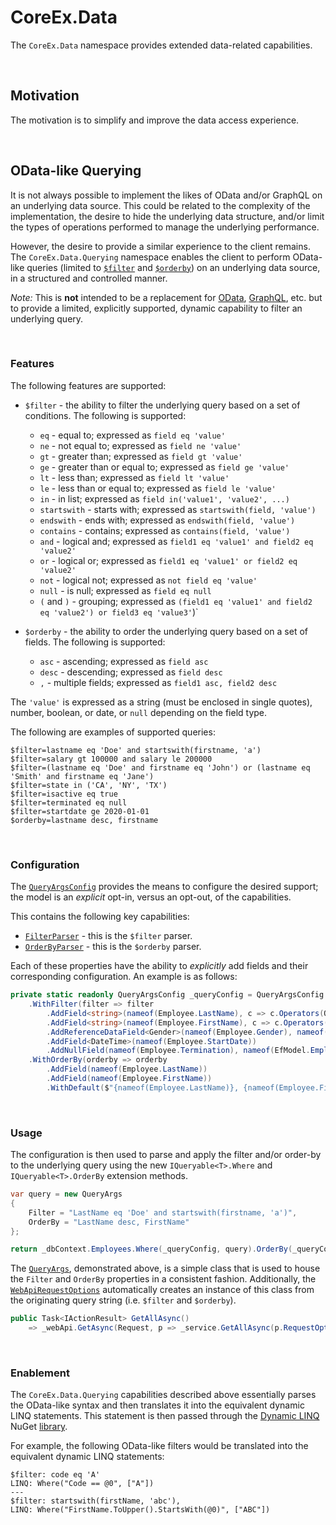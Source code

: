 # CoreEx.Data

The `CoreEx.Data` namespace provides extended data-related capabilities. 

<br/>

## Motivation

The motivation is to simplify and improve the data access experience.

<br/>

## OData-like Querying

It is not always possible to implement the likes of OData and/or GraphQL on an underlying data source. This could be related to the complexity of the implementation, the desire to hide the underlying data structure, and/or limit the types of operations performed to manage the underlying performance.

However, the desire to provide a similar experience to the client remains. The `CoreEx.Data.Querying` namespace enables the client to perform OData-like queries (limited to [`$filter`](https://docs.oasis-open.org/odata/odata/v4.01/cs01/part2-url-conventions/odata-v4.01-cs01-part2-url-conventions.html#sec_SystemQueryOptionfilter) and [`$orderby`](https://docs.oasis-open.org/odata/odata/v4.01/cs01/part2-url-conventions/odata-v4.01-cs01-part2-url-conventions.html#_Toc505773299)) on an underlying data source, in a structured and controlled manner.

_Note:_ This is **not** intended to be a replacement for [OData](https://learn.microsoft.com/en-us/odata/webapi-8/overview), [GraphQL](https://github.com/graphql-dotnet/graphql-dotnet), etc. but to provide a limited, explicitly supported, dynamic capability to filter an underlying query.

<br/>

### Features

The following features are supported:

- `$filter` - the ability to filter the underlying query based on a set of conditions. The following is supported:
  - `eq` - equal to; expressed as `field eq 'value'`
  - `ne` - not equal to; expressed as `field ne 'value'`
  - `gt` - greater than; expressed as `field gt 'value'`
  - `ge` - greater than or equal to; expressed as `field ge 'value'`
  - `lt` - less than; expressed as `field lt 'value'`
  - `le` - less than or equal to; expressed as `field le 'value'`
  - `in` - in list; expressed as `field in('value1', 'value2', ...)`
  - `startswith` - starts with; expressed as `startswith(field, 'value')`
  - `endswith` - ends with; expressed as `endswith(field, 'value')`
  - `contains` - contains; expressed as `contains(field, 'value')`
  - `and` - logical and; expressed as `field1 eq 'value1' and field2 eq 'value2'`
  - `or` - logical or; expressed as `field1 eq 'value1' or field2 eq 'value2'`
  - `not` - logical not; expressed as `not field eq 'value'`
  - `null` - is null; expressed as `field eq null`
  - `(` and `)` - grouping; expressed as `(field1 eq 'value1' and field2 eq 'value2') or field3 eq 'value3'`)`

- `$orderby` - the ability to order the underlying query based on a set of fields. The following is supported:
  - `asc` - ascending; expressed as `field asc`
  - `desc` - descending; expressed as `field desc`
  - `,` - multiple fields; expressed as `field1 asc, field2 desc`

The `'value'` is expressed as a string (must be enclosed in single quotes), number, boolean, or date, or `null` depending on the field type.

The following are examples of supported queries:

```
$filter=lastname eq 'Doe' and startswith(firstname, 'a')
$filter=salary gt 100000 and salary le 200000
$filter=(lastname eq 'Doe' and firstname eq 'John') or (lastname eq 'Smith' and firstname eq 'Jane')
$filter=state in ('CA', 'NY', 'TX')
$filter=isactive eq true
$filter=terminated eq null
$filter=startdate ge 2020-01-01
$orderby=lastname desc, firstname
```

<br/>

### Configuration

The [`QueryArgsConfig`](./Querying/QueryArgsConfig.cs) provides the means to configure the desired support; the model is an _explicit_ opt-in, versus an opt-out, of the capabilities.

This contains the following key capabilities:

- [`FilterParser`](./Querying/QueryFilterParser.cs) - this is the `$filter` parser.
- [`OrderByParser`](./Querying/QueryOrderByParser.cs) - this is the `$orderby` parser.

Each of these properties have the ability to _explicitly_ add fields and their corresponding configuration. An example is as follows:

``` csharp
private static readonly QueryArgsConfig _queryConfig = QueryArgsConfig.Create()
    .WithFilter(filter => filter
        .AddField<string>(nameof(Employee.LastName), c => c.Operators(QueryFilterTokenKind.AllStringOperators).UseUpperCase())
        .AddField<string>(nameof(Employee.FirstName), c => c.Operators(QueryFilterTokenKind.AllStringOperators).UseUpperCase())
        .AddReferenceDataField<Gender>(nameof(Employee.Gender), nameof(EfModel.Employee.GenderCode))
        .AddField<DateTime>(nameof(Employee.StartDate))
        .AddNullField(nameof(Employee.Termination), nameof(EfModel.Employee.TerminationDate), c => c.Default(new QueryStatement($"{nameof(EfModel.Employee.TerminationDate)} == null"))))
    .WithOrderBy(orderby => orderby
        .AddField(nameof(Employee.LastName))
        .AddField(nameof(Employee.FirstName))
        .WithDefault($"{nameof(Employee.LastName)}, {nameof(Employee.FirstName)}"));
```

<br/>

### Usage

The configuration is then used to parse and apply the filter and/or order-by to the underlying query using the new `IQueryable<T>.Where` and `IQueryable<T>.OrderBy` extension methods.

``` csharp
var query = new QueryArgs
{
	Filter = "LastName eq 'Doe' and startswith(firstname, 'a')",
	OrderBy = "LastName desc, FirstName"
};

return _dbContext.Employees.Where(_queryConfig, query).OrderBy(_queryConfig, query).ToCollectionResultAsync<EmployeeCollectionResult, EmployeeCollection, Employee>(paging);
```

The [`QueryArgs`](../CoreEx/Entities/QueryArgs.cs), demonstrated above, is a simple class that is used to house the `Filter` and `OrderBy` properties in a consistent fashion. Additionally, the [`WebApiRequestOptions`](../CoreEx.AspNetCore/CoreEx.AspNetCore.WebApis.WebApiRequestOptions) automatically creates an instance of this class from the originating query string (i.e. `$filter` and `$orderby`).

``` csharp
public Task<IActionResult> GetAllAsync()
    => _webApi.GetAsync(Request, p => _service.GetAllAsync(p.RequestOptions.Query, p.RequestOptions.Paging));
```

<br/>

### Enablement

The `CoreEx.Data.Querying` capabilities described above essentially parses the OData-like syntax and then translates it into the equivalent dynamic LINQ statements. This statement is then passed through the [Dynamic LINQ](https://dynamic-linq.net/) NuGet [library](https://dynamic-linq.net/).

For example, the following OData-like filters would be translated into the equivalent dynamic LINQ statements:

```
$filter: code eq 'A'
LINQ: Where("Code == @0", ["A"])
---
$filter: startswith(firstName, 'abc'), 
LINQ: Where("FirstName.ToUpper().StartsWith(@0)", ["ABC"])
```